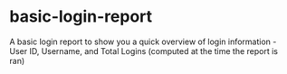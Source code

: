 # basic-login-report
A basic login report to show you a quick overview of login information - User ID, Username, and Total Logins (computed at the time the report is ran)
